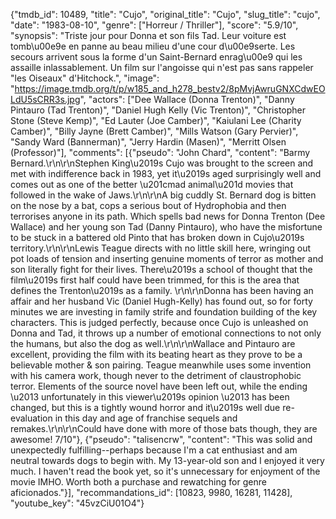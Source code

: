 {"tmdb_id": 10489, "title": "Cujo", "original_title": "Cujo", "slug_title": "cujo", "date": "1983-08-10", "genre": ["Horreur / Thriller"], "score": "5.9/10", "synopsis": "Triste jour pour Donna et son fils Tad. Leur voiture est tomb\u00e9e en panne au beau milieu d'une cour d\u00e9serte. Les secours arrivent sous la forme d'un Saint-Bernard enrag\u00e9 qui les assaille inlassablement. Un film sur l'angoisse qui n'est pas sans rappeler \"les Oiseaux\" d'Hitchock.", "image": "https://image.tmdb.org/t/p/w185_and_h278_bestv2/8pMvjAwruGNXCdwEOLdU5sCRR3s.jpg", "actors": ["Dee Wallace (Donna Trenton)", "Danny Pintauro (Tad Trenton)", "Daniel Hugh Kelly (Vic Trenton)", "Christopher Stone (Steve Kemp)", "Ed Lauter (Joe Camber)", "Kaiulani Lee (Charity Camber)", "Billy Jayne (Brett Camber)", "Mills Watson (Gary Pervier)", "Sandy Ward (Bannerman)", "Jerry Hardin (Masen)", "Merritt Olsen (Professor)"], "comments": [{"pseudo": "John Chard", "content": "Barmy Bernard.\r\n\r\nStephen King\u2019s Cujo was brought to the screen and met with indifference back in 1983, yet it\u2019s aged surprisingly well and comes out as one of the better \u201cmad animal\u201d movies that followed in the wake of Jaws.\r\n\r\nA big cuddly St. Bernard dog is bitten on the nose by a bat, cops a serious bout of Hydrophobia and then terrorises anyone in its path. Which spells bad news for Donna Trenton (Dee Wallace) and her young son Tad (Danny Pintauro), who have the misfortune to be stuck in a battered old Pinto that has broken down in Cujo\u2019s territory.\r\n\r\nLewis Teague directs with no little skill here, wringing out pot loads of tension and inserting genuine moments of terror as mother and son literally fight for their lives. There\u2019s a school of thought that the film\u2019s first half could have been trimmed, for this is the area that defines the Trenton\u2019s as a family. \r\n\r\nDonna has been having an affair and her husband Vic (Daniel Hugh-Kelly) has found out, so for forty minutes we are investing in family strife and foundation building of the key characters. This is judged perfectly, because once Cujo is unleashed on Donna and Tad, it throws up a number of emotional connections to not only the humans, but also the dog as well.\r\n\r\nWallace and Pintauro are excellent, providing the film with its beating heart as they prove to be a believable mother & son pairing. Teague meanwhile uses some invention with his camera work, though never to the detriment of claustrophobic terror. Elements of the source novel have been left out, while the ending \u2013 unfortunately in this viewer\u2019s opinion \u2013 has been changed, but this is a tightly wound horror and it\u2019s well due re-evaluation in this day and age of franchise sequels and remakes.\r\n\r\nCould have done with more of those bats though, they are awesome! 7/10"}, {"pseudo": "talisencrw", "content": "This was solid and unexpectedly fulfilling--perhaps because I'm a cat enthusiast and am neutral towards dogs to begin with. My 13-year-old son and I enjoyed it very much. I haven't read the book yet, so it's unnecessary for enjoyment of the movie IMHO. Worth both a purchase and rewatching for genre aficionados."}], "recommandations_id": [10823, 9980, 16281, 11428], "youtube_key": "45vzCiU01O4"}